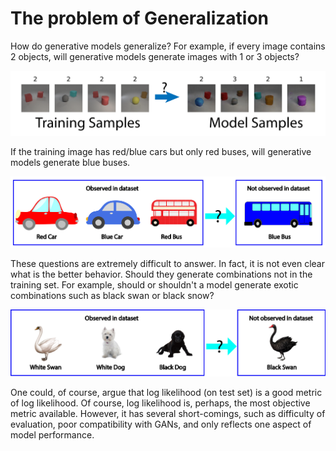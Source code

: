
# The problem of Generalization

How do generative models generalize? For example, if every image contains 2 objects, will generative models generate images with 1 or 3 objects?

![example_count](img/example_count.png)

If the training image has red/blue cars but only red buses, will generative models generate blue buses. 

![example_car](img/example_car.png)

These questions are extremely difficult to answer. In fact, it is not even clear what is the better behavior. Should they generate combinations not in the training set. For example, should or shouldn't a model generate exotic combinations such as black swan or black snow?

![example_swan](img/example_swan.png)

One could, of course, argue that log likelihood (on test set) is a good metric of log likelihood. Of course, log likelihood is, perhaps, the most objective metric available. However, it has several short-comings, such as difficulty of evaluation, poor compatibility with GANs, and only reflects one aspect of model performance. 
